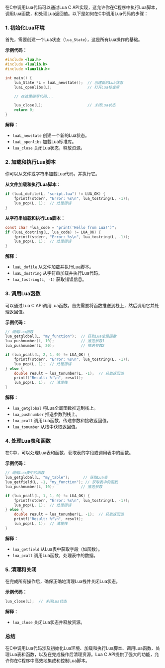 在C中调用Lua代码可以通过Lua C API实现，这允许你在C程序中执行Lua脚本，调用Lua函数，和处理Lua返回值。以下是如何在C中调用Lua代码的步骤：

### 1. **初始化Lua环境**

首先，需要创建一个Lua状态（`lua_State`），这是所有Lua操作的基础。

**示例代码：**

```c
#include <lua.h>
#include <lualib.h>
#include <lauxlib.h>

int main() {
    lua_State *L = luaL_newstate();  // 创建新的Lua状态
    luaL_openlibs(L);                // 打开Lua标准库

    // 在这里编写代码...

    lua_close(L);                    // 关闭Lua状态
    return 0;
}
```

**解释：**
- `luaL_newstate` 创建一个新的Lua状态。
- `luaL_openlibs` 加载Lua标准库。
- `lua_close` 关闭Lua状态，释放资源。

### 2. **加载和执行Lua脚本**

你可以从文件或字符串加载Lua代码，并执行它。

**从文件加载和执行Lua脚本：**

```c
if (luaL_dofile(L, "script.lua") != LUA_OK) {
    fprintf(stderr, "Error: %s\n", lua_tostring(L, -1));
    lua_pop(L, 1);  // 处理错误
}
```

**从字符串加载和执行Lua脚本：**

```c
const char *lua_code = "print('Hello from Lua!')";
if (luaL_dostring(L, lua_code) != LUA_OK) {
    fprintf(stderr, "Error: %s\n", lua_tostring(L, -1));
    lua_pop(L, 1);  // 处理错误
}
```

**解释：**
- `luaL_dofile` 从文件加载并执行Lua脚本。
- `luaL_dostring` 从字符串加载并执行Lua代码。
- `lua_tostring(L, -1)` 获取错误信息。

### 3. **调用Lua函数**

可以通过Lua C API调用Lua函数。首先需要将函数推送到栈上，然后调用它并处理返回值。

**示例代码：**

```c
// 调用Lua函数
lua_getglobal(L, "my_function");  // 获取Lua全局函数
lua_pushnumber(L, 10);            // 推送参数1
lua_pushnumber(L, 20);            // 推送参数2

if (lua_pcall(L, 2, 1, 0) != LUA_OK) {
    fprintf(stderr, "Error: %s\n", lua_tostring(L, -1));
    lua_pop(L, 1);  // 处理错误
} else {
    double result = lua_tonumber(L, -1);  // 获取返回值
    printf("Result: %f\n", result);
    lua_pop(L, 1);  // 清理栈
}
```

**解释：**
- `lua_getglobal` 将Lua全局函数推送到栈上。
- `lua_pushnumber` 推送参数到栈上。
- `lua_pcall` 调用Lua函数，传递参数和接收返回值。
- `lua_tonumber` 从栈中获取返回值。

### 4. **处理Lua表和函数**

在C中，可以处理Lua表和函数，获取表的字段或调用表中的函数。

**示例代码：**

```c
// 调用Lua表中的函数
lua_getglobal(L, "my_table");      // 获取Lua表
lua_getfield(L, -1, "my_function"); // 获取表中的函数
lua_pushnumber(L, 10);            // 推送参数

if (lua_pcall(L, 1, 1, 0) != LUA_OK) {
    fprintf(stderr, "Error: %s\n", lua_tostring(L, -1));
    lua_pop(L, 1);  // 处理错误
} else {
    double result = lua_tonumber(L, -1);  // 获取返回值
    printf("Result: %f\n", result);
    lua_pop(L, 1);  // 清理栈
}
```

**解释：**
- `lua_getfield` 从Lua表中获取字段（如函数）。
- `lua_pcall` 调用Lua函数，处理表中的数据。

### 5. **清理和关闭**

在完成所有操作后，确保正确地清理Lua栈并关闭Lua状态。

**示例代码：**

```c
lua_close(L);  // 关闭Lua状态
```

**解释：**
- `lua_close` 关闭Lua状态并释放资源。

### 总结

在C中调用Lua代码涉及初始化Lua环境、加载和执行Lua脚本、调用Lua函数、处理Lua表和函数，以及在完成操作后清理资源。Lua C API提供了强大的功能，允许你在C程序中高效地集成和控制Lua脚本。